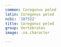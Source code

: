```yaml
---
common: Coregonus peled
latin: Coregonus peled
ncbi: '107322'
title: Coregonus peled
group: Vertebrates
image: .na.character

---
```


